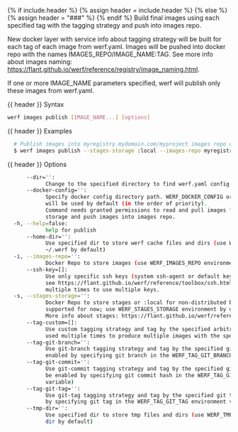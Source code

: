 {% if include.header %}
{% assign header = include.header %}
{% else %}
{% assign header = "###" %}
{% endif %}
Build final images using each specified tag with the tagging strategy and push into images repo.

New docker layer with service info about tagging strategy will be built for each tag of each image 
from werf.yaml. Images will be pushed into docker repo with the names IMAGES_REPO/IMAGE_NAME:TAG. 
See more info about images naming: 
https://flant.github.io/werf/reference/registry/image_naming.html.

If one or more IMAGE_NAME parameters specified, werf will publish only these images from werf.yaml.

{{ header }} Syntax

```bash
werf images publish [IMAGE_NAME...] [options]
```

{{ header }} Examples

```bash
  # Publish images into myregistry.mydomain.com/myproject images repo using 'mybranch' tag and git-branch tagging strategy
  $ werf images publish --stages-storage :local --images-repo myregistry.mydomain.com/myproject --tag-git-branch mybranch
```

{{ header }} Options

```bash
      --dir='':
            Change to the specified directory to find werf.yaml config
      --docker-config='':
            Specify docker config directory path. WERF_DOCKER_CONFIG or DOCKER_CONFIG or ~/.docker 
            will be used by default (in the order of priority).
            Command needs granted permissions to read and pull images from the specified stages 
            storage and push images into images repo.
  -h, --help=false:
            help for publish
      --home-dir='':
            Use specified dir to store werf cache files and dirs (use WERF_HOME environment or 
            ~/.werf by default)
  -i, --images-repo='':
            Docker Repo to store images (use WERF_IMAGES_REPO environment by default)
      --ssh-key=[]:
            Use only specific ssh keys (system ssh-agent or default keys will be used by default, 
            see https://flant.github.io/werf/reference/toolbox/ssh.html). Option can be specified 
            multiple times to use multiple keys.
  -s, --stages-storage='':
            Docker Repo to store stages or :local for non-distributed build (only :local is 
            supported for now; use WERF_STAGES_STORAGE environment by default).
            More info about stages: https://flant.github.io/werf/reference/build/stages.html
      --tag-custom=[]:
            Use custom tagging strategy and tag by the specified arbitrary tags. Option can be 
            used multiple times to produce multiple images with the specified tags.
      --tag-git-branch='':
            Use git-branch tagging strategy and tag by the specified git branch (option can be 
            enabled by specifying git branch in the WERF_TAG_GIT_BRANCH environment variable)
      --tag-git-commit='':
            Use git-commit tagging strategy and tag by the specified git commit hash (option can 
            be enabled by specifying git commit hash in the WERF_TAG_GIT_COMMIT environment 
            variable)
      --tag-git-tag='':
            Use git-tag tagging strategy and tag by the specified git tag (option can be enabled 
            by specifying git tag in the WERF_TAG_GIT_TAG environment variable)
      --tmp-dir='':
            Use specified dir to store tmp files and dirs (use WERF_TMP environment or system tmp 
            dir by default)
```


